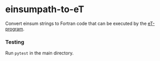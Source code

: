 # einsumpath-to-eT
Convert einsum strings to Fortran code that can be executed by the [eT-program](https://etprogram.org/).

### Testing
Run `pytest` in the main directory.
